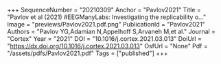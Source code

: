 +++
SequenceNumber = "20210309"
Anchor = "Pavlov2021"
Title = "Pavlov et al (2021) #EEGManyLabs: Investigating the replicability o..."
Image = "previews/Pavlov2021.pdf.png"
PublicationId = "Pavlov2021"
Authors = "Pavlov YG,Adamian N,Appelhoff S,Arvaneh M,et al."
Journal = "Cortex"
Year = "2021"
DOI = "10.1016/j.cortex.2021.03.013"
DoiUrl = "https://dx.doi.org/10.1016/j.cortex.2021.03.013"
OsfUrl = "None"
Pdf = "/assets/pdfs/Pavlov2021.pdf"
Tags = ["published"]
+++